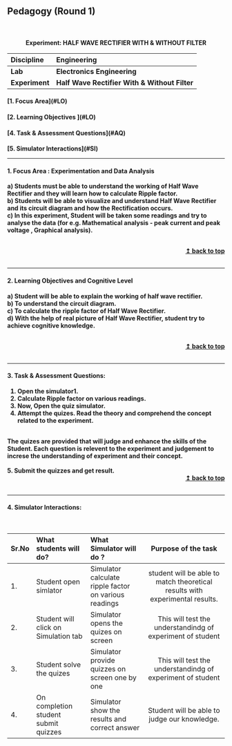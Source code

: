 ## Pedagogy (Round 1)
<p align="center">
<br>
<br>
<b> Experiment: HALF WAVE RECTIFIER WITH & WITHOUT FILTER <a name="top"></a> <br>
</p>

<b>Discipline | <b>Engineering
:--|:--|
<b> Lab | <b> Electronics Engineering
<b> Experiment|     <b>Half Wave Rectifier With & Without Filter


<h4> [1. Focus Area](#LO)
<h4> [2. Learning Objectives ](#LO)
<h4> [4. Task & Assessment Questions](#AQ)
<h4> [5. Simulator Interactions](#SI)
<hr>

<a name="LO"></a>
#### 1. Focus Area : Experimentation and Data Analysis
a) Students must be able to understand the working of Half Wave Rectifier and they will learn how to calculate Ripple factor.<br>
b) Students will be able to visualize and understand Half Wave Rectifier and its circuit diagram and how the Rectification occurs.<br>
c) In this experiment, Student will be taken some readings and try to analyse the data (for e.g. Mathematical analysis - peak current and peak voltage , Graphical analysis). 

<br/>
<div align="right">
    <b><a href="#top">↥ back to top</a></b>
</div>
<br/>
<hr>

<a name="LO"></a>
#### 2. Learning Objectives and Cognitive Level
a) Student will be able to explain the working of half wave rectifier.<br>
b) To understand the circuit diagram.<br>
c) To calculate the ripple factor of Half Wave Rectifier.<br>
d) With the help of real picture of Half Wave Rectifier, student try to achieve cognitive knowledge. 


<br/>
<div align="right">
    <b><a href="#top">↥ back to top</a></b>
</div>
<br/>
<hr>

<a name="IS"></a>

#### 3. Task & Assessment Questions:
1. Open the simulator1.
2. Calculate Ripple factor on various readings.<br>
3. Now, Open the quiz simulator.
4. Attempt the quizes.
Read the theory and comprehend the concept related to the experiment. 
<br>
<div>
    The quizes are provided that will judge and enhance the skills of the Student.
    Each question is relevent to the experiment and judgement to increse the understanding of experiment and their concept.
 
</div>
<br>
  5. Submit the quizzes and get result.

<br/>
<div align="right">
    <b><a href="#top">↥ back to top</a></b>
</div>
<br/>
<hr>

<a name="SI"></a>

#### 4. Simulator Interactions:
<br>

Sr.No | What students will do? | What Simulator will do ? | Purpose of the task
:--|:--|:--|:--:
1.| Student open simlator | Simulator calculate ripple factor on various readings | student will be able to match theoretical results with experimental results.
2.| Student will click on Simulation tab | Simulator opens the quizes on  screen | This will test the understandindg of experiment of student
3.| Student solve the quizes | Simulator provide quizzes on screen one by one | This will test the understandindg of experiment of student
4.| On completion student submit quizzes | Simulator show the results and correct answer| Student will be able to judge our knowledge.





